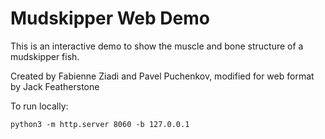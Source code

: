 # Mudskipper Web Demo

This is an interactive demo to show the muscle and bone structure of a mudskipper fish.

Created by Fabienne Ziadi and Pavel Puchenkov, modified for web format by Jack Featherstone

To run locally:
 
    python3 -m http.server 8060 -b 127.0.0.1
